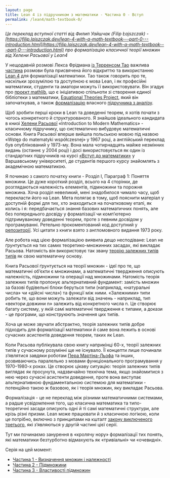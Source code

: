 ```yaml
---
layout: page
title: Lean 4 із підручником з математики - Частина 0 - Вступ
permalink: /lean4/math-textbook-0/
---
```


*Це переклад вступної статті від Филип Уайшчак (Filip Łajszczak) - [https://filip.lajszczak.dev/lean-4-with-a-math-textbook---part-0---introduction.html](https://filip.lajszczak.dev/lean-4-with-a-math-textbook---part-0---introduction.html) про формалізацію класичної теорії множин від Хелени Расьової у Lean4*

У нещодавній розмові Лекса Фрідмана [із Терренсом Тао](https://lexfridman.com/terence-tao) важлива [частина](https://lexfridman.com/terence-tao-transcript#chapter10_ai_assisted_theorem_proving) розмови була присвячена його відкриттю та використанню [Lean 4](https://lean-lang.org/) для формалізації математики. Тао також говорить про те, наскільки зрозумілою та доступною є мова Lean, і як професійні математики, студенти та аматори можуть її використовувати. Він згадує про [проєкт mathlib](https://github.com/leanprover-community/mathlib4), що є ініціативою спільноти зі створення єдиної бібліотеки з математики, [Equational Theories Project](https://teorth.github.io/equational_theories/), який він започаткував, а також [формалізацію](https://github.com/teorth/analysis) власного [підручника з аналізу](https://terrytao.wordpress.com/books/analysis-i/).

Щоб зробити перші кроки в Lean та доведенні теорем, я хотів почати з чогось конкретного й структурованого. Я знайшов ідеального кандидата в книзі [Хелени Расьової](https://en.wikipedia.org/wiki/Helena_Rasiowa) «Introduction to Modern Mathematics» - класичному підручнику, що систематично вибудовує математичні основи. Книга Расьової вперше вийшла польською мовою під назвою «Wstęp do matematyki współczesnej» у 1967 році, а англійський переклад був опублікований у 1973-му. Вона мала чотирнадцять майже незмінних видань (останнє у 2004 році) і досі використовується як один із стандартних підручників на курсі [«Вступ до математики»](https://usosweb.mimuw.edu.pl/kontroler.php?_action=katalog2/przedmioty/pokazPrzedmiot&kod=1000-111bWMAa) у Варшавському університеті, де студентів першого курсу знайомлять з академічною математикою.

Я починаю з самого початку книги - Розділ I, Параграф 1: Поняття множини. Це дуже короткий розділ, всього на 4 сторінки, де розглядаються належність елементів, підмножини та порожня множина. Хоча розділ невеликий, мені знадобилося чимало часу, щоб перекласти його на Lean. Мета полягає в тому, щоб пояснити матеріал у доступній формі для тих, хто знаходиться на початковому етапі, як колись і я: передбачається знання базових математичних понять, але без попереднього досвіду у формалізації чи комп’ютерно підтримуваному доведенні теорем, проте з певним досвідом у програмуванні. Ретельно прокоментований код доступний у [репозиторії](https://github.com/filiplajszczak/rasiowa-formalization/blob/master/Rasiowa/Section1.lean). Усі цитати з книги взято з англомовного видання 1973 року.

Але робота над цією формалізацією виявила дещо несподіване: Lean не ґрунтується на тих самих теоретико-множинних засадах, які викладає Расьова. Натомість він використовує так звану [теорію залежних типів типів](https://en.wikipedia.org/wiki/Dependent_type) як свою математичну основу.

Книга Расьової ґрунтується на теорії множин - ідеї про те, що математичні об’єкти є множинами, а математичні твердження описують належність, підмножини та операції над множинами. Натомість теорія залежних типів пропонує альтернативний фундамент: замість множин за базові будівельні блоки беруться типи (наприклад, «натуральні числа» чи «дійсні числа») та функції між ними. «Залежними» типи робить те, що вони можуть залежати від значень - наприклад, тип «вектори довжини n» залежить від конкретного числа n. Це створює багату систему, у якій самі математичні твердження є типами, а докази - це програми, що конструюють значення цих типів.

Хоча це може звучати абстрактно, теорія залежних типів добре підходить для формалізації математики й саме вона лежить в основі сучасних асистентів доведення теорем, таких як Lean.

Коли Расьова публікувала свою книгу наприкінці 60-х, теорії залежних типів у сучасному розумінні ще не існувало. Її концепти лише починали з’являтися завдяки роботам [Пера Мартіна-Льофа](https://en.wikipedia.org/wiki/Per_Martin-L%C3%B6f) та інших, розвиваючись паралельно з мовами функціонального програмування у 1970–1980-х роках. Це створює цікаву ситуацію: теорія залежних типів виглядає як просунута, надзвичайно технічна тема, якщо знайомитися з нею через сучасні асистенти доведення, проте вона виступає альтернативною фундаментальною системою для математики - потенційно такою ж базовою, як і теорія множин, яку викладає Расьова.

Формалізація - це не переклад між різними математичними системами, а радше усвідомлення того, що класична математика та типо-теоретичні засади описують одні й ті самі математичні структури, але крізь різні призми. Lean може працювати й з класичною логікою, коли це потрібно, включно з принципами на кшталт [закону виключеного третього](https://en.wikipedia.org/wiki/Law_of_excluded_middle), які з’являються у другій частині цієї серії.

Тут ми починаємо занурення в «кролячу нору» формалізації тих понять, які математики безтурботно відмахують як «тривіальні» чи «очевидні».

Серія на цей момент:

- [Частина 1 - Визначення множин і належності](/lean4/math-textbook-1/)
- [Частина 2 - Підмножини](/lean4/math-textbook-2/)
- [Частина 3 - Властивості підмножин](/lean4/math-textbook-3/)